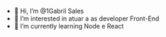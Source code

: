 - 👋 Hi, I’m @1Gabril Sales
- 👀 I’m interested in atuar a as developer Front-End
- 🌱 I’m currently learning Node e React 
<!-- 💞️ I’m looking to collaborate on ...
- 📫 How to reach me ...-->

<!---
1Gabiru/1Gabiru is a ✨ special ✨ repository because its `README.md` (this file) appears on your GitHub profile.
You can click the Preview link to take a look at your changes.
--->
